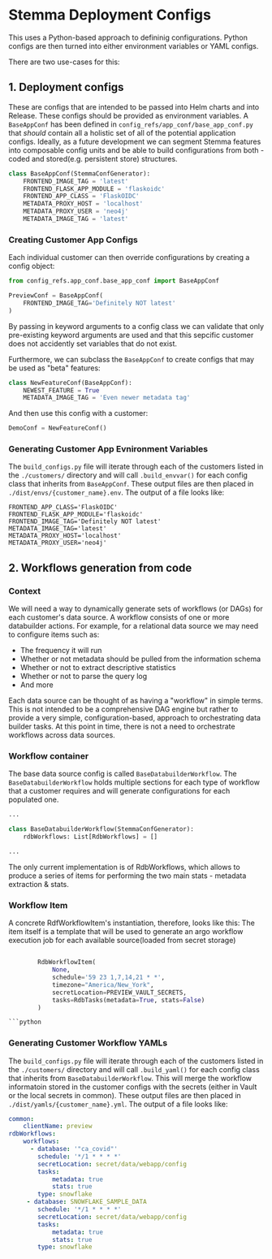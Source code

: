 # Stemma Deployment Configs

This uses a Python-based approach to defininig configurations. Python configs are then turned into either environment variables or YAML configs.

There are two use-cases for this:

## 1. Deployment configs

These are configs that are intended to be passed into Helm charts and into Release. These configs should be provided as environment variables. A `BaseAppConf` has been defined in `config_refs/app_conf/base_app_conf.py` that _should_ contain all a holistic set of all of the potential application configs.
Ideally, as a future development we can segment Stemma features into composable config units and be able to build configurations from both - coded and stored(e.g. persistent store) structures.

```python
class BaseAppConf(StemmaConfGenerator):
    FRONTEND_IMAGE_TAG = 'latest'
    FRONTEND_FLASK_APP_MODULE = 'flaskoidc'
    FRONTEND_APP_CLASS = 'FlaskOIDC'
    METADATA_PROXY_HOST = 'localhost'
    METADATA_PROXY_USER = 'neo4j'
    METADATA_IMAGE_TAG = 'latest'
```

### Creating Customer App Configs

Each individual customer can then override configurations by creating a config object:

```python
from config_refs.app_conf.base_app_conf import BaseAppConf

PreviewConf = BaseAppConf(
    FRONTEND_IMAGE_TAG='Definitely NOT latest'
)
```

By passing in keyword arguments to a config class we can validate that only pre-existing keyword arguments are used and that this sepcific customer does not accidently set variables that do not exist.

Furthermore, we can subclass the `BaseAppConf` to create configs that may be used as
"beta" features:

```python
class NewFeatureConf(BaseAppConf):
    NEWEST_FEATURE = True
    METADATA_IMAGE_TAG = 'Even newer metadata tag'
```

And then use this config with a customer:

```python
DemoConf = NewFeatureConf()
```

### Generating Customer App Evnironment Variables

The `build_configs.py` file will iterate through each of the customers listed in the `./customers/`
directory and will call `.build_envvar()` for each config class that inherits from `BaseAppConf`. These output files are then placed in `./dist/envs/{customer_name}.env`. The output of a file looks like:

```text
FRONTEND_APP_CLASS='FlaskOIDC'
FRONTEND_FLASK_APP_MODULE='flaskoidc'
FRONTEND_IMAGE_TAG='Definitely NOT latest'
METADATA_IMAGE_TAG='latest'
METADATA_PROXY_HOST='localhost'
METADATA_PROXY_USER='neo4j'
```

## 2. Workflows generation from code

### Context

We will need a way to dynamically generate sets of workflows (or DAGs) for each customer's data source. A workflow consists of one or more databuilder actions. For example, for a relational data source we may need to configure items such as:

- The frequency it will run
- Whether or not metadata should be pulled from the information schema
- Whether or not to extract descriptive statistics
- Whether or not to parse the query log
- And more

Each data source can be thought of as having a "workflow" in simple terms. This is not intended to be a comprehensive DAG engine but rather to provide a very simple, configuration-based, approach to orchestrating data builder tasks.
At this point in time, there is not a need to orchestrate workflows across data sources.

### Workflow container

The base data source config is called `BaseDatabuilderWorkflow`.
The `BaseDatabuilderWorkflow` holds multiple sections for each type of workflow that a customer requires and will generate configurations for each populated one.

```python
...

class BaseDatabuilderWorkflow(StemmaConfGenerator):
    rdbWorkflows: List[RdbWorkflows] = []

...
```

The only current implementation is of RdbWorkflows, which allows to produce a series of items for performing the two main stats - metadata extraction & stats.

### Workflow Item

A concrete RdfWorkflowItem's instantiation, therefore, looks like this:
The item itself is a template that will be used to generate an argo workflow execution job for each available source(loaded from secret storage)


```python

        RdbWorkflowItem(
            None,
            schedule='59 23 1,7,14,21 * *',
            timezone="America/New_York",
            secretLocation=PREVIEW_VAULT_SECRETS,
            tasks=RdbTasks(metadata=True, stats=False)
        )

```python

```

### Generating Customer Workflow YAMLs

The `build_configs.py` file will iterate through each of the customers listed in the `./customers/` directory and will call `.build_yaml()` for each config class that inherits from `BaseDatabuilderWorkflow`. This will merge the workflow informatoin stored in the customer configs with the secrets (either in Vault or the local secrets in common). These output files are then placed in `./dist/yamls/{customer_name}.yml`. The output of a file looks like:

```yaml
common:
    clientName: preview
rdbWorkflows:
    workflows:
      - database: '"ca_covid"'
        schedule: '*/1 * * * *'
        secretLocation: secret/data/webapp/config
        tasks:
            metadata: true
            stats: true
        type: snowflake
     - database: SNOWFLAKE_SAMPLE_DATA
        schedule: '*/1 * * * *'
        secretLocation: secret/data/webapp/config
        tasks:
            metadata: true
            stats: true
        type: snowflake
```
